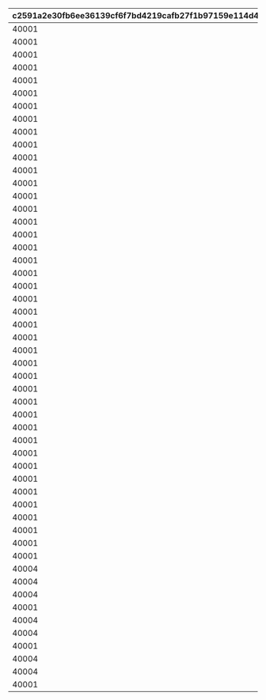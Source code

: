 |c2591a2e30fb6ee36139cf6f7bd4219cafb27f1b97159e114d407ad7818d8440|518d194ffae4c1555c56cf7f933d3d194f7fa814c3f35defc904b3d021eacfa5|ff63ca2ee022d3f9b1b9004654b5b064c6ce0465a5941fef130dd828dbead2b3|b975068115593f5ab9e5ce13046ae007d947c4a88d8b6b34751b00ccda34b803|427e4f592def1a2120b72ee123e7351965d8e39e1f7190d87f0aa492bc5b01f0|6de6ad221aebaf67864eb59fee77da2b5cb6074a6b0e7e26e7c6d785876d79a8|b2c3c60369621a8af27ef352f5aa26e40071e97057988ffae3c1ddba3550370d|2e055eed31748fafbc632a08e2a556c667d16ee3c9cf9a70e41854ca11938035|45c6123f53544048905e4dd7c94fa101f68062e41ee8063a2a26e7bde913739c|b798c2ea8abf9c6aaaf81d5b40ad7fceaf8d20d60a72ee7abfc52787e2f1b128|3458e754470630061756b6db1783a719884ca4bace39068f0ec165d58595bb4f|0f4aa4a52483cff2e845b485336929005195855e3955e81180e2f7243b9a9d76|3a9d54d1c9b9b80073ddcc6196119198580e98be8085255f93362d859ed2fe0f|31f8ca6bcad031f62968a9cda654e758b77ebb4da6ae920e8a2d0d70d7a07723|3448966eb82b829157d17924fa5ae1378eaefb9fd237c5442777b7ea4d18c862|
| --- | --- | --- | --- | --- | --- | --- | --- | --- | --- | --- | --- | --- | --- | --- |
|40001|1|0|0|1|2|20012|7|0|20011|0|1|2001|0|0|
|40001|1|0|0|1|2|20022|7|0|20021|0|1|2002|0|0|
|40001|1|0|0|1|2|20032|7|0|20031|0|1|2003|0|0|
|40001|1|0|0|1|2|20042|7|0|20041|0|1|2004|0|0|
|40001|1|0|0|1|2|20052|7|0|20051|0|1|2005|0|0|
|40001|1|0|0|1|2|20062|7|0|20061|0|1|2006|0|0|
|40001|1|0|0|1|2|20072|7|0|20071|0|1|2007|0|0|
|40001|1|0|0|1|2|20082|7|0|20081|0|1|2008|0|0|
|40001|1|0|0|1|2|20092|7|0|20091|0|1|2009|0|0|
|40001|1|0|0|1|2|20102|7|0|20101|0|1|2010|0|0|
|40001|1|0|0|1|2|20112|7|0|20111|0|1|2011|0|0|
|40001|1|0|0|1|2|20122|7|0|20121|0|1|2012|0|0|
|40001|1|0|0|1|2|20132|7|0|20131|0|1|2013|0|0|
|40001|1|0|0|1|2|20142|7|0|20141|0|1|2014|0|0|
|40001|1|0|0|1|2|20152|7|0|20151|0|1|2015|0|0|
|40001|1|0|0|1|2|20162|7|0|20161|0|1|2016|0|0|
|40001|1|0|0|1|2|20172|7|0|20171|0|1|2017|0|0|
|40001|1|0|0|1|2|20182|7|0|20181|0|1|2018|0|0|
|40001|1|0|0|1|2|20192|7|0|20191|0|1|2019|0|0|
|40001|1|0|0|1|2|20202|7|0|20201|0|1|2020|0|0|
|40001|1|0|0|1|2|20212|7|0|20211|0|1|2021|0|0|
|40001|1|0|0|1|2|20222|7|0|20221|0|1|2022|0|0|
|40001|1|0|0|1|2|20232|7|0|20231|0|1|2023|0|0|
|40001|1|0|0|1|2|20242|7|0|20241|0|1|2024|0|0|
|40001|1|0|0|1|2|20252|7|0|20251|0|1|2025|0|0|
|40001|1|0|0|1|2|20262|7|0|20261|0|1|2026|0|0|
|40001|1|0|0|1|2|20272|7|0|20271|0|1|2027|0|0|
|40001|1|0|0|1|2|20282|7|0|20281|0|1|2028|0|0|
|40001|1|0|0|1|1|30012|7|0|30011|40|1|3001|0|0|
|40001|1|0|0|5|1|30022|7|0|30021|40|1|3002|0|0|
|40001|1|0|0|6|1|30032|7|0|30031|40|1|3003|0|0|
|40001|2|0|0|6|1|30042|0|0|30041|-58|1|3004|0|0|
|40001|1|0|0|1|1|30052|-20|0|30051|-42|1|3005|0|0|
|40001|1|0|0|5|1|30062|-20|0|30061|-42|1|3006|0|0|
|40001|1|0|0|1|1|30072|40|0|30071|0|1|3007|0|0|
|40001|1|0|0|5|1|30082|40|0|30081|0|1|3008|0|0|
|40001|1|0|0|6|1|30092|40|0|30091|0|1|3009|0|0|
|40001|1|0|0|1|1|40012|0|0|40011|0|2|4001|0|0|
|40001|1|0|0|5|1|40022|0|0|40021|0|2|4002|0|0|
|40001|1|0|0|1|1|40052|0|0|40051|0|2|4005|0|0|
|40001|1|0|0|5|1|40062|0|0|40061|0|2|4006|0|0|
|40001|2|0|0|6|1|40072|0|0|40071|0|2|4007|0|0|
|40004|2|0|0|6|1|40092|0|0|40091|0|2|4009|0|0|
|40004|1|0|0|1|1|40102|0|0|40101|0|2|4010|0|0|
|40004|1|0|0|5|1|40112|0|0|40111|0|2|4011|0|0|
|40001|1|0|0|6|1|40122|0|0|40121|0|2|4012|0|0|
|40004|1|0|0|1|1|40132|0|0|40131|0|2|4013|0|0|
|40004|1|0|0|5|1|40142|0|0|40141|0|2|4014|0|0|
|40001|1|0|0|6|1|40152|0|0|40151|0|2|4015|0|0|
|40004|1|0|0|1|1|40162|0|0|40161|0|2|4016|0|0|
|40004|1|0|0|5|1|40172|0|0|40171|0|2|4017|0|0|
|40001|1|0|0|6|1|40182|0|0|40181|0|2|4018|0|0|